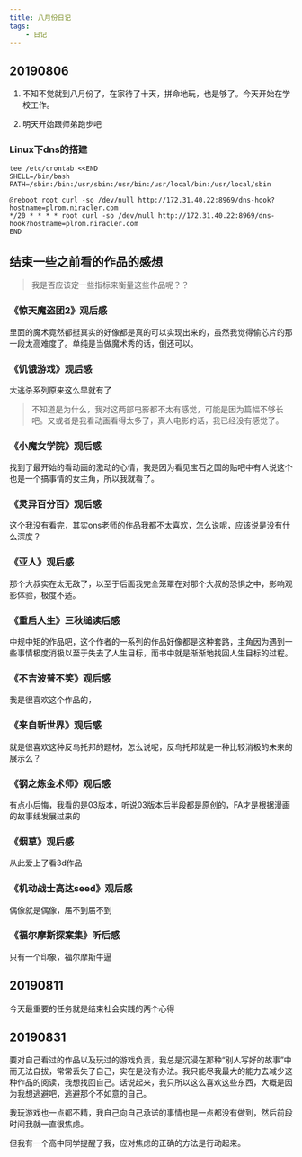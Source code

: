 ```yaml
---
title: 八月份日记
tags:
    - 日记
---
```


## 20190806

1. 不知不觉就到八月份了，在家待了十天，拼命地玩，也是够了。今天开始在学校工作。

2. 明天开始跟师弟跑步吧

### Linux下dns的搭建

```
tee /etc/crontab <<END
SHELL=/bin/bash
PATH=/sbin:/bin:/usr/sbin:/usr/bin:/usr/local/bin:/usr/local/sbin

@reboot root curl -so /dev/null http://172.31.40.22:8969/dns-hook?hostname=plrom.niracler.com
*/20 * * * * root curl -so /dev/null http://172.31.40.22:8969/dns-hook?hostname=plrom.niracler.com
END
```

## 结束一些之前看的作品的感想

> 我是否应该定一些指标来衡量这些作品呢？？

### 《惊天魔盗团2》观后感

里面的魔术竟然都挺真实的好像都是真的可以实现出来的，虽然我觉得偷芯片的那一段太高难度了。单纯是当做魔术秀的话，倒还可以。

### 《饥饿游戏》观后感

大逃杀系列原来这么早就有了

> 不知道是为什么，我对这两部电影都不太有感觉，可能是因为篇幅不够长吧。又或者是我看动画看得太多了，真人电影的话，我已经没有感觉了。

### 《小魔女学院》观后感

找到了最开始的看动画的激动的心情，我是因为看见宝石之国的贴吧中有人说这个也是一个搞事情的女主角，所以我就看了。

### 《灵异百分百》观后感

这个我没有看完，其实ons老师的作品我都不太喜欢，怎么说呢，应该说是没有什么深度？

### 《亚人》观后感

那个大叔实在太无敌了，以至于后面我完全笼罩在对那个大叔的恐惧之中，影响观影体验，极度不适。

### 《重启人生》三秋缒读后感

中规中矩的作品吧，这个作者的一系列的作品好像都是这种套路，主角因为遇到一些事情极度消极以至于失去了人生目标，而书中就是渐渐地找回人生目标的过程。

### 《不吉波普不笑》观后感

我是很喜欢这个作品的，

### 《来自新世界》观后感

就是很喜欢这种反乌托邦的题材，怎么说呢，反乌托邦就是一种比较消极的未来的展示么？

### 《钢之炼金术师》观后感

有点小后悔，我看的是03版本，听说03版本后半段都是原创的，FA才是根据漫画的故事线发展过来的

### 《烟草》观后感

从此爱上了看3d作品

### 《机动战士高达seed》观后感

偶像就是偶像，届不到届不到

### 《福尔摩斯探案集》听后感

只有一个印象，福尔摩斯牛逼

## 20190811

今天最重要的任务就是结束社会实践的两个心得

## 20190831

要对自己看过的作品以及玩过的游戏负责，我总是沉浸在那种“别人写好的故事”中而无法自拔，常常丢失了自己，实在是没有办法。我只能尽我最大的能力去减少这种作品的阅读，我想找回自己。话说起来，我只所以这么喜欢这些东西，大概是因为我想逃避吧，逃避那个不如意的自己。

我玩游戏也一点都不精，我自己向自己承诺的事情也是一点都没有做到，然后前段时间我就一直很焦虑。

但我有一个高中同学提醒了我，应对焦虑的正确的方法是行动起来。